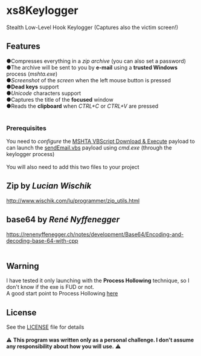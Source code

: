 # xs8Keylogger

Stealth Low-Level Hook Keylogger (Captures also the victim screen!)

## Features
●Compresses everything in a *zip archive* (you can also set a password)
<br/>
●The archive will be sent to you by **e-mail** using a **trusted Windows** process (*mshta.exe*)
<br/>
●*Screenshot* of the *screen* when the left mouse button is pressed
<br/>
●**Dead keys** support
<br/>
●*Unicode* characters support
<br/>
●Captures the title of the **focused** window
<br/>
●Reads the **clipboard** when *CTRL+C* or *CTRL+V* are pressed
 <br/><br/>
### Prerequisites
You need to *configure* the [MSHTA VBScript Download & Execute](https://github.com/Xxshark888xX/MSHTA-VBS-download-and-execute) payload to can launch the [sendEmail.vbs](src/sendEmail.vbs) payload using *cmd.exe* (through the keylogger process)
 <br/><br/>
You will also need to add this two files to your project
<br/>
## Zip by *Lucian Wischik*
http://www.wischik.com/lu/programmer/zip_utils.html
<br/>
## base64 by *René Nyffenegger*
https://renenyffenegger.ch/notes/development/Base64/Encoding-and-decoding-base-64-with-cpp
<br/><br/>
## Warning
I have tested it only launching with the **Process Hollowing** technique, so I don't know if the exe is FUD or not.<br/>
A good start point to Process Hollowing [here](http://www.rohitab.com/discuss/topic/40262-dynamic-forking-process-hollowing/)
## License
See the [LICENSE](LICENSE) file for details
<br/><br/>
:warning: **This program was written only as a personal challenge. I don't assume any responsibility about how you will use.** :warning:
